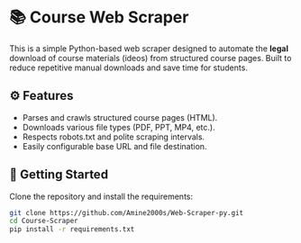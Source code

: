 # 📚 Course Web Scraper

This is a simple Python-based web scraper designed to automate the **legal** download of course materials (ideos) from structured course pages. Built to reduce repetitive manual downloads and save time for students.

## ⚙️ Features

- Parses and crawls structured course pages (HTML).
- Downloads various file types (PDF, PPT, MP4, etc.).
- Respects robots.txt and polite scraping intervals.
- Easily configurable base URL and file destination.

## 🚀 Getting Started

Clone the repository and install the requirements:

```bash
git clone https://github.com/Amine2000s/Web-Scraper-py.git
cd Course-Scraper
pip install -r requirements.txt

